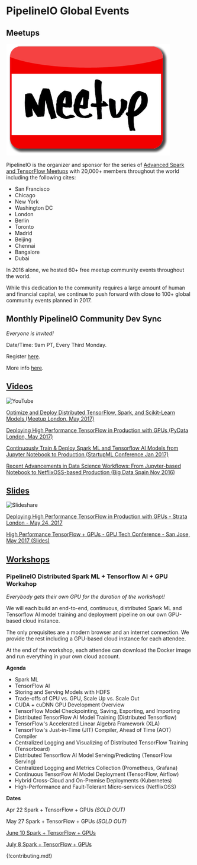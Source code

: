 # PipelineIO Global Events
## Meetups

![Meetup](/img/meetup-442x300.png)

PipelineIO is the organizer and sponsor for the series of [Advanced Spark and TensorFlow Meetups](https://www.meetup.com/Advanced-Spark-and-TensorFlow-Meetup/) with 20,000+ members throughout the world including the following cites:

* San Francisco
* Chicago
* New York
* Washington DC
* London
* Berlin
* Toronto
* Madrid 
* Beijing
* Chennai
* Bangalore
* Dubai

In 2016 alone, we hosted 60+ free meetup community events throughout the world.  

While this dedication to the community requires a large amount of human and financial capital, we continue to push forward with close to 100+ global community events planned in 2017.

## Monthly PipelineIO Community Dev Sync
_Everyone is invited!_

Date/Time:  9am PT, Every Third Monday.

Register [here](https://zoom.us/webinar/register/4c3a4266139a5d1d8c34be5db4a05ad8).

More info [here](https://www.meetup.com/Advanced-Spark-and-TensorFlow-Meetup/events/240026055/).

## [Videos](https://www.youtube.com/playlist?list=PL7pBcJ870QHeNRBXdKirc4fdtbtbB5Xy-)
![YouTube](http://advancedspark.com/img/youtube-300x134.png)

[Optimize and Deploy Distributed TensorFlow, Spark, and Scikit-Learn Models (Meetup London, May 2017)](https://www.youtube.com/watch?v=dTDq_Z81m5M)

[Deploying High Performance TensorFlow in Production with GPUs (PyData London, May 2017)](https://www.youtube.com/watch?v=TuGszWtR0ss)

[Continuously Train & Deploy Spark ML and Tensorflow AI Models from Jupyter Notebook to Production (StartupML Conference Jan 2017)](https://www.youtube.com/embed/swiPWUxBvSc)

[Recent Advancements in Data Science Workflows: From Jupyter-based Notebook to NetflixOSS-based Production (Big Data Spain Nov 2016)](https://www.youtube.com/embed/QPI_RtIrO7g)

## [Slides](http://www.slideshare.net/cfregly)
![Slideshare](http://advancedspark.com/img/slideshare.png)

[Deploying High Performance TensorFlow in Production with GPUs - Strata London - May 24, 2017](https://www.slideshare.net/cfregly/optimize-deploy-distributed-tensorflow-spark-and-scikitlearn-models-on-gpus)

[High Performance TensorFlow + GPUs - GPU Tech Conference - San Jose, May 2017 (Slides)](https://www.slideshare.net/cfregly/high-performance-distributed-tensorflow-with-gpus-nvidia-gpu-tech-conference-may-08-2017)

## [Workshops](/training/index.md)

### PipelineIO Distributed Spark ML + Tensorflow AI + GPU Workshop
_Everybody gets their own GPU for the duration of the workshop!!_

We will each build an end-to-end, continuous, distributed Spark ML and Tensorflow AI model training and deployment pipeline on our own GPU-based cloud instance.

The only prequisites are a modern browser and an internet connection. We provide the rest including a GPU-based cloud instance for each attendee.

At the end of the workshop, each attendee can download the Docker image and run everything in your own cloud account.

**Agenda**

* Spark ML
* TensorFlow AI
* Storing and Serving Models with HDFS
* Trade-offs of CPU vs. GPU, Scale Up vs. Scale Out
* CUDA + cuDNN GPU Development Overview
* TensorFlow Model Checkpointing, Saving, Exporting, and Importing
* Distributed TensorFlow AI Model Training (Distributed Tensorflow)
* TensorFlow's Accelerated Linear Algebra Framework (XLA)
* TensorFlow's Just-in-Time (JIT) Compiler, Ahead of Time (AOT) Compiler
* Centralized Logging and Visualizing of Distributed TensorFlow Training (Tensorboard)
* Distributed Tensorflow AI Model Serving/Predicting (TensorFlow Serving)
* Centralized Logging and Metrics Collection (Prometheus, Grafana)
* Continuous TensorFow AI Model Deployment (TensorFlow, Airflow)
* Hybrid Cross-Cloud and On-Premise Deployments (Kubernetes)
* High-Performance and Fault-Tolerant Micro-services (NetflixOSS)

**Dates**

Apr 22 Spark + TensorFlow + GPUs _(SOLD OUT)_

May 27 Spark + TensorFlow + GPUs _(SOLD OUT)_

[June 10 Spark + TensorFlow + GPUs](https://www.eventbrite.com/e/pipelineio-distributed-spark-ml-tensorflow-ai-gpu-workshop-tickets-33971332169?discount=ADVANCEDTENSORFLOW20)

[July 8 Spark + TensorFlow + GPUs](https://www.eventbrite.com/e/pipelineio-distributed-spark-ml-tensorflow-ai-gpu-workshop-tickets-34906919536?discount=ADVANCEDTENSORFLOW20)

{!contributing.md!}
